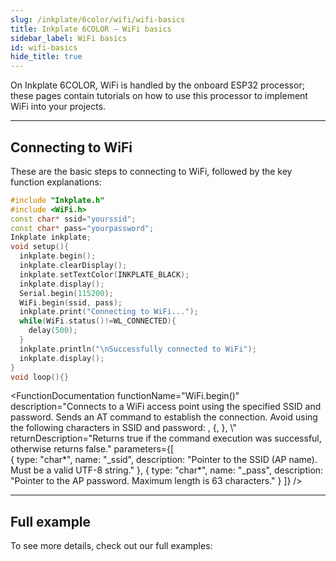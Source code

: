 ```yaml
---
slug: /inkplate/6color/wifi/wifi-basics
title: Inkplate 6COLOR – WiFi basics
sidebar_label: WiFi basics
id: wifi-basics
hide_title: true
---
```


<SectionTitle title="WiFi basics" backgroundImage="/img/wifi.png" />

On Inkplate 6COLOR, WiFi is handled by the onboard ESP32 processor; these pages contain tutorials on how to use this processor to implement WiFi into your projects.

---

## Connecting to WiFi
These are the basic steps to connecting to WiFi, followed by the key function explanations:
```cpp
#include "Inkplate.h"
#include <WiFi.h>
const char* ssid="yourssid";
const char* pass="yourpassword";
Inkplate inkplate;
void setup(){
  inkplate.begin();
  inkplate.clearDisplay();
  inkplate.setTextColor(INKPLATE_BLACK);
  inkplate.display();
  Serial.begin(115200);
  WiFi.begin(ssid, pass);
  inkplate.print("Connecting to WiFi...");
  while(WiFi.status()!=WL_CONNECTED){
    delay(500);
  }
  inkplate.println("\nSuccessfully connected to WiFi");
  inkplate.display();
}
void loop(){}
```
<FunctionDocumentation
    functionName="WiFi.begin()"
    description="Connects to a WiFi access point using the specified SSID and password. Sends an AT command to establish the connection. Avoid using the following characters in SSID and password: , {, }, \\"
    returnDescription="Returns true if the command execution was successful, otherwise returns false."
    parameters={[  
    { type: "char*", name: "_ssid", description: "Pointer to the SSID (AP name). Must be a valid UTF-8 string." },
    { type: "char*", name: "_pass", description: "Pointer to the AP password. Maximum length is 63 characters." }
  ]}
/>

<FunctionDocumentation
  functionName="WiFi.status()"
  description="Checks the connection status of the ESP32 WiFi module. Returns whether the module is connected to an access point."
  returnDescription="Returns true if the ESP32 is connected to the AP, otherwise returns false."
/>

---

## Full example

To see more details, check out our full examples:
<QuickLink 
  title="Inkplate_6COLOR_WiFi_examples" 
  description="Inkplate 6COLOR WiFi examples from Inkplate library"
  url="https://github.com/SolderedElectronics/Inkplate-Arduino-library/tree/master/examples/Inkplate6COLOR/Advanced/WEB_WiFi" 
/>